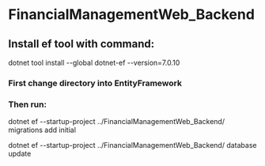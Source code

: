 # FinancialManagementWeb_Backend

## Install ef tool with command: 
dotnet tool install --global dotnet-ef --version=7.0.10

### First change directory into EntityFramework 

### Then run: 
dotnet ef --startup-project ../FinancialManagementWeb_Backend/ migrations add initial

dotnet ef --startup-project ../FinancialManagementWeb_Backend/ database update



